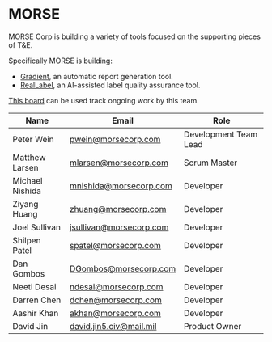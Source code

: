 # MORSE

MORSE Corp is building a variety of tools focused on the supporting pieces of T&E.

Specifically MORSE is building:
-  [Gradient](../products/gradient.md), an automatic report generation tool.
-  [RealLabel](../products/reallabel.md), an AI-assisted label quality assurance tool.

[This board](https://gitlab.jatic.net/groups/jatic/morse/-/boards) can be used track ongoing work by this team.


| Name | Email | Role |
| ---- | ----- | ---- |
| Peter Wein | <pwein@morsecorp.com> | Development Team Lead |
| Matthew Larsen | <mlarsen@morsecorp.com> | Scrum Master |
| Michael Nishida | <mnishida@morsecorp.com> | Developer |
| Ziyang Huang | <zhuang@morsecorp.com> | Developer |
| Joel Sullivan | <jsullivan@morsecorp.com> | Developer |
| Shilpen Patel | <spatel@morsecorp.com> | Developer |
| Dan Gombos | <DGombos@morsecorp.com> | Developer |
| Neeti Desai | <ndesai@morsecorp.com> | Developer |
| Darren Chen | <dchen@morsecorp.com> | Developer |
| Aashir Khan | <akhan@morsecorp.com> | Developer |
| David Jin | <david.jin5.civ@mail.mil> | Product Owner |
